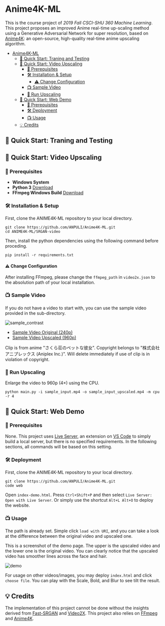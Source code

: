 # Anime4K-ML

This is the course project of _2019 Fall CSCI-SHU 360 Machine Learning_. This project proposes an improved Anime real-time up-scaling method using a Generative Adversarial Network for super resolution, based on [Anime4K](https://github.com/bloc97/Anime4K "Anime4K"): an open-source, high-quality real-time anime upscaling algorithm.

- [Anime4K-ML](#anime4k-ml)
  - [:vertical_traffic_light: Quick Start: Traning and Testing](#verticaltrafficlight-quick-start-traning-and-testing)
  - [:vertical_traffic_light: Quick Start: Video Upscaling](#verticaltrafficlight-quick-start-video-upscaling)
    - [:nut_and_bolt: Prerequisites](#nutandbolt-prerequisites)
    - [:hammer_and_wrench: Installation &amp; Setup](#hammerandwrench-installation-amp-setup)
      - [:warning: Change Configuration](#warning-change-configuration)
    - [:tv: Sample Video](#tv-sample-video)
    - [:rocket: Run Upscaling](#rocket-run-upscaling)
  - [:vertical_traffic_light: Quick Start: Web Demo](#verticaltrafficlight-quick-start-web-demo)
    - [:nut_and_bolt: Prerequisites](#nutandbolt-prerequisites-1)
    - [:hammer_and_wrench: Deployment](#hammerandwrench-deployment)
    - [:tv: Usage](#tv-usage)
  - [:bulb: Credits](#bulb-credits)

## :vertical_traffic_light: Quick Start: Traning and Testing



## :vertical_traffic_light: Quick Start: Video Upscaling

### :nut_and_bolt: Prerequisites

- **Windows System**
- **Python 3** [Download](https://www.python.org/downloads/windows/)
- **FFmpeg Windows Build** [Download](https://ffmpeg.org/download.html)

### :hammer_and_wrench: Installation & Setup

First, clone the ANIME4K-ML repository to your local directory.

```shell
git clone https://github.com/ANPULI/Anime4K-ML.git
cd ANIME4K-ML/SRGAN-video
```

Then, install the python dependencies using the following command before proceding.

```shell
pip install -r requirements.txt
```

#### :warning: Change Configuration

After installing FFmpeg, please change the `ffmpeg_path` in `video2x.json` to the absolution path of your local installation.

### :tv: Sample Video

If you do not have a video to start with, you can use the sample video provided in the sub-directory.

![sample_contrast](https://user-images.githubusercontent.com/26131764/70491203-9aa8de00-1b3b-11ea-8f18-4975a04b6258.png)

- [Sample Video Original (240p)](SRGAN-video/sample_input.mp4)
- [Sample Video Upscaled (960p)](SRGAN-video/sample_output.mp4)

Clip is from anime "さくら荘のペットな彼女". Copyright belongs to "株式会社アニプレックス (Aniplex Inc.)". Will delete immediately if use of clip is in violation of copyright.

### :rocket: Run Upscaling

Enlarge the video to 960p ($4\times$) using the CPU.

```shell
python main.py -i sample_input.mp4 -o sample_input_upscaled.mp4 -m cpu -r 4
```


## :vertical_traffic_light: Quick Start: Web Demo

### :nut_and_bolt: Prerequisites

None. This project uses [Live Server](https://marketplace.visualstudio.com/items?itemName=ritwickdey.LiveServer), an extension on [VS Code](https://code.visualstudio.com/) to simply build a local server, but there is no specified requirements. In the following sections, all commands will be based on this setting.

### :hammer_and_wrench: Deployment

First, clone the ANIME4K-ML repository to your local directory.

```shell
git clone https://github.com/ANPULI/Anime4K-ML.git
code web
```

Open `index-demo.html`. Press `Ctrl+Shift+P` and then select `Live Server: Open with Live Server`. Or simply use the shortcut `Alt+L Alt+O` to deploy the website.

### :tv: Usage

The path is already set. Simple click `load with URI`, and you can take a look at the difference between the original video and upscaled one.

This is a screenshot of the demo page. The upper is the upscaled video and the lower one is the original video. You can clearly notice that the upscaled video has smoother lines across the face and hair.

![demo](https://user-images.githubusercontent.com/26131764/70494161-30953680-1b45-11ea-9625-2d83755874b3.png)


For usage on other videos/images, you may deploy `index.html` and click `choose file`. You can play with the Scale, Bold, and Blur to see tilt the result.

## :bulb: Credits

The implementation of this project cannot be done without the insights derived from [Fast-SRGAN](https://github.com/HasnainRaz/Fast-SRGAN "Fast-SRGAN") and [Video2X](https://github.com/k4yt3x/video2x "Video2X"). This project also relies on [FFmpeg](https://ffmpeg.org/) and [Anime4K](https://github.com/bloc97/Anime4K).